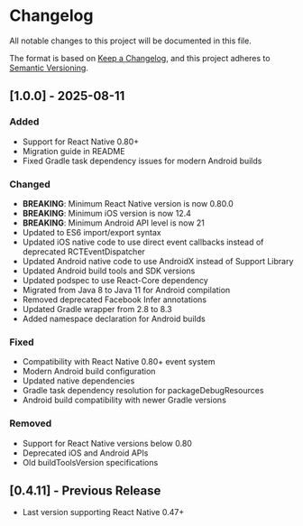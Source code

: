 # Changelog

All notable changes to this project will be documented in this file.

The format is based on [Keep a Changelog](https://keepachangelog.com/en/1.0.0/),
and this project adheres to [Semantic Versioning](https://semver.org/spec/v2.0.0.html).

## [1.0.0] - 2025-08-11

### Added
- Support for React Native 0.80+
- Migration guide in README
- Fixed Gradle task dependency issues for modern Android builds

### Changed
- **BREAKING**: Minimum React Native version is now 0.80.0
- **BREAKING**: Minimum iOS version is now 12.4
- **BREAKING**: Minimum Android API level is now 21
- Updated to ES6 import/export syntax
- Updated iOS native code to use direct event callbacks instead of deprecated RCTEventDispatcher
- Updated Android native code to use AndroidX instead of Support Library
- Updated Android build tools and SDK versions
- Updated podspec to use React-Core dependency
- Migrated from Java 8 to Java 11 for Android compilation
- Removed deprecated Facebook Infer annotations
- Updated Gradle wrapper from 2.8 to 8.3
- Added namespace declaration for Android builds

### Fixed
- Compatibility with React Native 0.80+ event system
- Modern Android build configuration
- Updated native dependencies
- Gradle task dependency resolution for packageDebugResources
- Android build compatibility with newer Gradle versions

### Removed
- Support for React Native versions below 0.80
- Deprecated iOS and Android APIs
- Old buildToolsVersion specifications

## [0.4.11] - Previous Release
- Last version supporting React Native 0.47+
